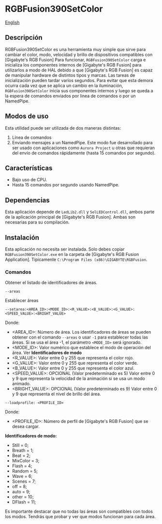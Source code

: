 # RGBFusion390SetColor

[English](README_EN.md)

## Descripción

RGBFusion390SetColor es una herramienta muy simple que sirve para cambiar el color, modo, velocidad y brillo de dispositivos compatibles con [Gigabyte's RGB Fusion]
Para funcionar, `RGBFusion390SetColor` carga e inicializa los componentes internos de [Gigabyte's RGB Fusion] para utilizarlos a modo de HAL debido a que [Gigabyte's RGB Fusion] es capaz de manipular hardware de distintos tipos y marcas.
Las tareas de inicialización pueden tardar varios segundos. Para evitar que esta demora ocurra cada vez que se aplica un cambio en la iluminación, `RGBFusion390SetColor` inicia sus componentes internos y luego se queda a la espera de comandos enviados por linea de comandos o por un NamedPipe.

## Modos de uso

Esta utilidad puede ser utilizada de dos maneras distintas:

1. Línea de comandos
2. Enviando mensajes a un NamedPipe. Este modo fue desarrollado para ser usado con aplicaciones como `Aurora Project` u otras que requieran del envío de comandos rápidamente (hasta 15 comandos por segundo).

## Características

* Bajo uso de CPU.
* Hasta 15 comandos por segundo usando NamedPipe.

## Dependencias

Esta aplicación depende de `LedLib2.dll` y `SelLEDControl.dll`, ambos parte de la aplicación principal de [Gigabyte's RGB Fusion]. Ambas son necesarias para su compilación.
	
## Instalación

Esta aplicación no necesita ser instalada. Solo debes copiar `RGBFusion390SetColor.exe` en la carpeta de [Gigabyte's RGB Fusion Application]. Típicamente `C:\Program Files (x86)\GIGABYTE\RGBFusion`.



### Comandos

Obtener el listado de identificadores de áreas.

```
--areas
```

Establecer áreas

```
--setarea:<AREA_ID>:<MODE_ID>:<R_VALUE>:<B_VALUE>:<G_VALUE>:<SPEED_VALUE>:<BRIGHT_VALUE>
```

Donde:

- <AREA_ID>: Número de área. Los identificadores de áreas se pueden obtener con el comando `--areas` o usar `-1` para establecer todas las áreas. Si se usa el área -1, el parámetro `<MODE_ID>` será ignorado.
- <MODE_ID>: Valor numérico que establece el modo de operación del área. Ver  **Identificadores de modo**
- <R_VALUE>: Valor entre 0 y 255 que representa el color rojo.
- <G_VALUE>: Valor entre 0 y 255 que representa el color verde.
- <B_VALUE>: Valor entre 0 y 255 que representa el color azul.
- <SPEED_VALUE>: OPCIONAL (Valor predeterminado es 5) Valor entre 0 y 9 que representa la velocidad de la animación si se usa un modo animado.
- <BRIGHT_VALUE>: OPCIONAL (Valor predeterminado es 9) Valor entre 0 y 9 que representa el nivel de brillo del área. 

```
--loadprofile: <PROFILE_ID>
```
Donde:

- <PROFILE_ID>: Número de perfil de  [Gigabyte's RGB Fusion] que se desea cargar.

 **Identificadores de modo:**
- Still = 0;
- Breath = 1;
- Beat = 2;
- MixColor = 3;
- Flash = 4;
- Random = 5;
- Wave = 6;
- Scenes = 7;
- off = 8;
- auto = 9;
- other = 10;
- DFlash = 11;

Es importante destacar que no todas las áreas son compatibles con todos los modos. Tendrás que probar y ver que modos funcionan para cada área.
